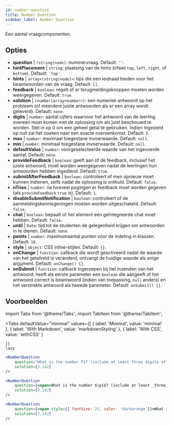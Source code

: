 ```yaml
---
id: number-question 
title: Number Question
sidebar_label: Number Question
---
```


Een aantal vraagcomponenten.

## Opties

* __question__ | `(string|node)`: nummervraag. Default: `''`.
* __hintPlacement__ | `string`: plaatsing van de hints (ofwel `top`, `left`, `right`, of `bottom`). Default: `'top'`.
* __hints__ | `array<(string|node)>`: tips die een leidraad bieden voor het beantwoorden van de vraag. Default: `[]`.
* __feedback__ | `boolean`: regelt of er terugmeldingsknoppen moeten worden weergegeven. Default: `true`.
* __solution__ | `(number|array<number>)`: een numeriek antwoord op het probleem (of meerdere juiste antwoorden als er een array wordt geleverd). Default: `none`.
* __digits__ | `number`: aantal cijfers waarvoor het antwoord van de leerling overeen moet komen met de oplossing om als juist beschouwd te worden. Stel in op 0 om een geheel getal te gebruiken. Indien ingesteld op null zal het zoeken naar een exacte overeenkomst. Default: `3`.
* __max__ | `number`: maximaal toegestane invoerwaarde. Default: `null`.
* __min__ | `number`: minimaal toegestane invoerwaarde. Default: `null`.
* __defaultValue__ | `number`: voorgeselecteerde waarde van het ingevoerde aantal. Default: `none`.
* __provideFeedback__ | `boolean`: geeft aan of de feedback, inclusief het juiste antwoord, moet worden weergegeven nadat de leerlingen hun antwoorden hebben ingediend. Default: `true`.
* __submitAfterFeedback__ | `boolean`: controleert of men opnieuw moet kunnen indienen, zelfs nadat de oplossing is onthuld. Default: `false`.
* __nTries__ | `number`: na hoeveel pogingen er feedback moet worden gegeven (als `provideFeedback` `true` is). Default: `1`.
* __disableSubmitNotification__ | `boolean`: controleert of de aanmeldingskennisgevingen moeten worden uitgeschakeld. Default: `false`.
* __chat__ | `boolean`: bepaalt of het element een geïntegreerde chat moet hebben. Default: `false`.
* __until__ | `Date`: tijd tot de studenten de gelegenheid krijgen om antwoorden in te dienen. Default: `none`.
* __points__ | `number`: maximumaantal punten voor de indeling in klassen. Default: `10`.
* __style__ | `object`: CSS inline-stijlen. Default: `{}`.
* __onChange__ | `function`: callback die wordt geactiveerd nadat de waarde van het getalveld is veranderd; ontvangt de huidige waarde als enige argument. Default: `onChange() {}`.
* __onSubmit__ | `function`: callback ingeroepen bij het inzenden van het antwoord; heeft als eerste parameter een `boolean` die aangeeft of het antwoord correct is beantwoord (indien van toepassing, `null` anders) en het verstrekte antwoord als tweede parameter. Default: `onSubmit() {}`.


## Voorbeelden

import Tabs from '@theme/Tabs';
import TabItem from '@theme/TabItem';

<Tabs
    defaultValue="minimal"
    values={[
        { label: 'Minimal', value: 'minimal' },
        { label: 'With Markdown', value: 'markdownStyling' },
        { label: 'With CSS', value: 'withCSS' }
        
    ]}
    lazy
>

<TabItem value="minimal">

```jsx live
<NumberQuestion
    question="What is the number Pi? (include at least three digits after the decimal point)"
    solution={3.142}
/>
```
</TabItem>

<TabItem value="markdownStyling">

```jsx live
<NumberQuestion
    question={<span>What is the number $\pi$? (include at least _three_ digits after the decimal point)</span>}
    solution={3.142}
/>
```
</TabItem>

<TabItem value="withCSS">

```jsx live
<NumberQuestion
    question={<span style={{ fontSize: 25, color: 'darkorange'}}>What is the number PI - three digits after the period</span>}
    solution={3.142}
/>
```
</TabItem>

</Tabs>

